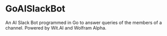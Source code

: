 # GoAISlackBot

An AI Slack Bot programmed in Go to answer queries of the members of a channel. Powered by Wit.AI and Wolfram Alpha.
